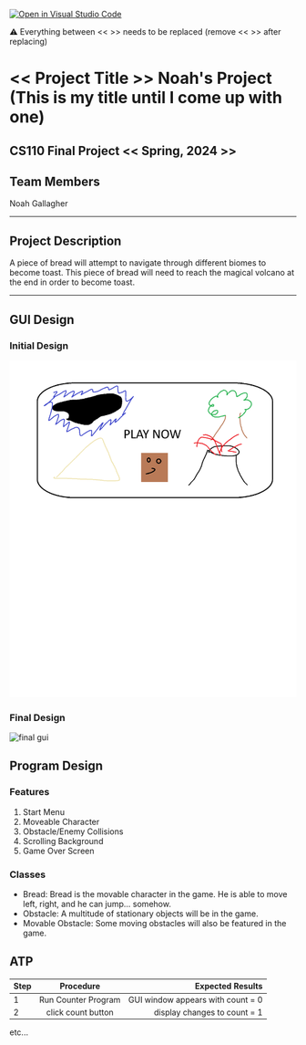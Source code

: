 [![Open in Visual Studio Code](https://classroom.github.com/assets/open-in-vscode-718a45dd9cf7e7f842a935f5ebbe5719a5e09af4491e668f4dbf3b35d5cca122.svg)](https://classroom.github.com/online_ide?assignment_repo_id=14588413&assignment_repo_type=AssignmentRepo)

:warning: Everything between << >> needs to be replaced (remove << >> after replacing)

# << Project Title >> Noah's Project (This is my title until I come up with one)
## CS110 Final Project  << Spring, 2024 >>

## Team Members

Noah Gallagher


***

## Project Description

A piece of bread will attempt to navigate through different biomes to become toast. This piece of bread will need to reach the magical volcano at the end in order to become toast.

***    

## GUI Design

### Initial Design

![initial gui](assets/gui.jpg)

### Final Design

![final gui](assets/finalgui.jpg)

## Program Design

### Features

1. Start Menu
2. Moveable Character
3. Obstacle/Enemy Collisions
4. Scrolling Background
5. Game Over Screen

### Classes

- Bread: Bread is the movable character in the game. He is able to move left, right, and he can jump... somehow.
- Obstacle: A multitude of stationary objects will be in the game.
- Movable Obstacle: Some moving obstacles will also be featured in the game.

## ATP

| Step                 |Procedure             |Expected Results                   |
|----------------------|:--------------------:|----------------------------------:|
|  1                   | Run Counter Program  |GUI window appears with count = 0  |
|  2                   | click count button   | display changes to count = 1      |
etc...
